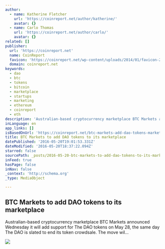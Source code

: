 ```yaml
---
author:
  - name: Katherine Fletcher
    url: 'https://coinreport.net/author/katherine/'
    avatar: {}
  - name: Carlo Thomas
    url: 'https://coinreport.net/author/carlo/'
    avatar: {}
related: []
publisher:
  url: 'https://coinreport.net'
  name: CoinReport
  favicon: 'https://coinreport.net/wp-content/uploads/2014/01/favicon-2.ico'
  domain: coinreport.net
keywords:
  - dao
  - btc
  - tokens
  - bitcoin
  - marketplace
  - startups
  - marketing
  - ethereum
  - coinreport
  - eth
description: 'Australian-based cryptocurrency marketplace BTC Markets announced Wednesday it will add support for The DAO tokens on May 28, the same day The DAO is slated to end its token crowdsale. The move wil...'
inLanguage: en
app_links: []
isBasedOnUrl: 'https://coinreport.net/btc-markets-add-dao-tokens-marketplace/'
title: BTC Markets to add DAO tokens to its marketplace
datePublished: '2016-05-20T19:01:53.331Z'
dateModified: '2016-05-20T18:37:22.094Z'
starred: false
sourcePath: _posts/2016-05-20-btc-markets-to-add-dao-tokens-to-its-marketplace.md
inFeed: true
hasPage: false
inNav: false
_context: 'http://schema.org'
_type: MediaObject

---
```

<article style=""><h1>BTC Markets to add DAO tokens to its marketplace</h1><p>Australian-based cryptocurrency marketplace BTC Markets announced Wednesday it will add support for The DAO tokens on May 28, the same day The DAO is slated to end its token crowdsale. The move wil...</p><img src="https://coinreport.net/wp-content/uploads/2016/05/Melbournes-City-Square-Melbourne-Australia-from-Swanston-Street-150x150.jpg" /></article>